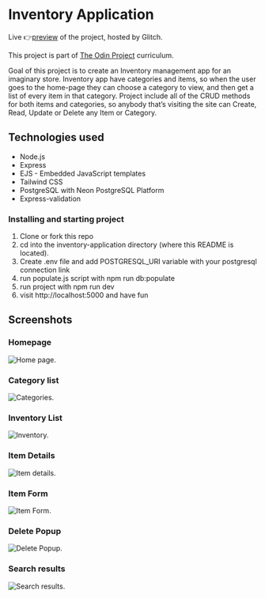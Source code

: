 # Inventory Application

Live 👉[preview]() of the project, hosted by Glitch.

This project is part of [The Odin Project](https://www.theodinproject.com/lessons/nodejs-inventory-application#project-solution) curriculum.

Goal of this project is to create an Inventory management app for an imaginary store.
Inventory app have categories and items, so when the user goes to the home-page they can choose a category to view, and then get a list of every item in that category. Project include all of the CRUD methods for both items and categories, so anybody that’s visiting the site can Create, Read, Update or Delete any Item or Category.

## Technologies used

- Node.js
- Express
- EJS - Embedded JavaScript templates
- Tailwind CSS
- PostgreSQL with Neon PostgreSQL Platform
- Express-validation

### Installing and starting project

1. Clone or fork this repo
2. cd into the inventory-application directory (where this README is located).
3. Create .env file and add POSTGRESQL_URI variable with your postgresql connection link
4. run populate.js script with npm run db:populate
5. run project with npm run dev
6. visit http://localhost:5000 and have fun

## Screenshots

### Homepage

![Home page.](/public/screenshots/screenshot-home.png 'This is a sample image.')

### Category list

![Categories.](/public/screenshots/screenshot-categories.png 'This is a sample image.')

### Inventory List

![Inventory.](/public/screenshots/screenshot-inventory.png 'This is a sample image.')

### Item Details

![Item details.](/public/screenshots/screenshot-item.png 'This is a sample image.')

### Item Form

![Item Form.](/public/screenshots/screenshot-item-form.png 'This is a sample image.')

### Delete Popup

![Delete Popup.](/public/screenshots/screenshot-confirm-box.png 'This is a sample image.')

### Search results

![Search results.](/public/screenshots/screenshot-search.png 'This is a sample image.')

